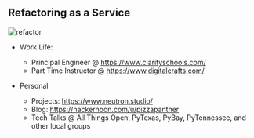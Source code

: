 ## Refactoring as a Service

![refactor](https://media.giphy.com/media/322W3VduHG5elXisAh/source.gif)

- Work Life:
    - Principal Engineer @ https://www.clarityschools.com/
    - Part Time Instructor @ https://www.digitalcrafts.com/

- Personal
    - Projects: https://www.neutron.studio/
    - Blog: https://hackernoon.com/u/pizzapanther
    - Tech Talks @ All Things Open, PyTexas, PyBay, PyTennessee, and other local groups
